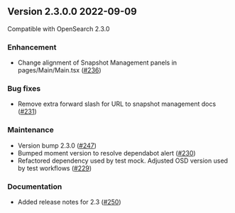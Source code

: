 ## Version 2.3.0.0 2022-09-09

Compatible with OpenSearch 2.3.0

### Enhancement 
* Change alignment of Snapshot Management panels in pages/Main/Main.tsx ([#236](https://github.com/opensearch-project/index-management-dashboards-plugin/pull/236))

### Bug fixes
* Remove extra forward slash for URL to snapshot management docs ([#231](https://github.com/opensearch-project/index-management-dashboards-plugin/pull/231))

### Maintenance
* Version bump 2.3.0 ([#247](https://github.com/opensearch-project/index-management-dashboards-plugin/pull/247))
* Bumped moment version to resolve dependabot alert ([#230](https://github.com/opensearch-project/index-management-dashboards-plugin/pull/230))
* Refactored dependency used by test mock. Adjusted OSD version used by test workflows ([#229](https://github.com/opensearch-project/index-management-dashboards-plugin/pull/229))

### Documentation
* Added release notes for 2.3 ([#250](https://github.com/opensearch-project/index-management-dashboards-plugin/pull/250))